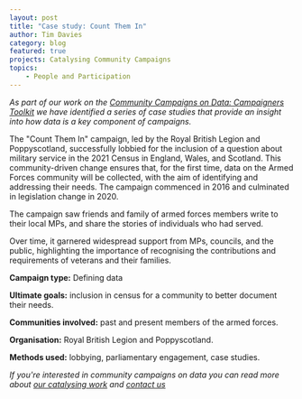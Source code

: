 ```yaml
---
layout: post
title: "Case study: Count Them In"
author: Tim Davies 
category: blog
featured: true
projects: Catalysing Community Campaigns
topics:
    - People and Participation
---
```

_As part of our work on the [Community Campaigns on Data: Campaigners Toolkit](https://docs.google.com/document/d/1nnBDI-BIgG4B3WEYKSog2-yJEXpw7OIglBHXDap-q1g/edit?tab=t.0#heading=h.jgmduqp1336) we have identified a series of case studies that provide an insight into how data is a key component of campaigns._

<!--more-->

The "Count Them In" campaign, led by the Royal British Legion and Poppyscotland, successfully lobbied for the inclusion of a question about military service in the 2021 Census in England, Wales, and Scotland. This community-driven change ensures that, for the first time, data on the Armed Forces community will be collected, with the aim of identifying and addressing their needs. The campaign commenced in 2016 and culminated in legislation change in 2020.

The campaign saw friends and family of armed forces members write to their local MPs, and share the stories of individuals who had served.

Over time, it garnered widespread support from MPs, councils, and the public, highlighting the importance of recognising the contributions and requirements of veterans and their families.

**Campaign type:** Defining data 

**Ultimate goals:** inclusion in census for a community to better document their needs.

**Communities involved:** past and present members of the armed forces.

**Organisation:** Royal British Legion and Poppyscotland.

**Methods used:** lobbying, parliamentary engagement, case studies.

_If you're interested in community campaigns on data you can read more about [our catalysing work](https://connectedbydata.org/projects/2023-catalysing-communities) and [contact us](mailto:tim@connectedbydata.org)_